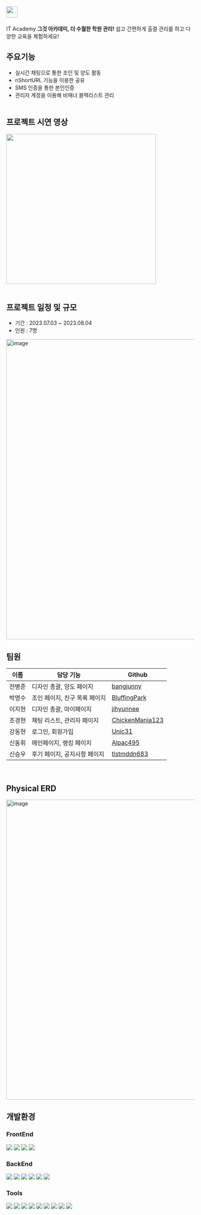# <img src="https://github.com/whkim98/teamprj/assets/86636344/2a9d2f74-a2bb-4b81-87f5-8fc2bf89f7df" width="30">
 IT Academy
<b>그것 아카데미, 더 수월한 학원 관리!</b> 쉽고 간편하게 출결 관리를 하고 다양한 교육을 체험하세요!<br/>

## 주요기능
* 실시간 채팅으로 통한 조인 및 양도 활동
* nShortURL 기능을 이용한 공유
* SMS 인증을 통한 본인인증
* 관리자 계정을 이용해 비매너 블랙리스트 관리
<br/><br/>

## 프로젝트 시연 영상
[<img src="https://github.com/bangjunny/together/assets/116734433/48783823-b3db-448b-958b-ff5417483755" width="400"/>](https://www.youtube.com/watch?v=6GRKU_7jQ8k)
<br/><br/>

## 프로젝트 일정 및 규모
* 기간 : 2023.07.03 ~ 2023.08.04
* 인원 : 7명
<img width="800" alt="image" src="https://github.com/bangjunny/together/assets/116734433/74dbf69d-8c41-4ecb-91b7-48b090dffc5a">
<br/>

## 팀원
이름|담당 기능|Github
---|---|---
전병준|디자인 총괄, 양도 페이지|[bangjunny](https://github.com/bangjunny)
박명수|조인 페이지, 친구 목록 페이지|[BluffingPark](https://github.com/BluffingPark)
이지현|디자인 총괄, 마이페이지|[jihyunnee](https://github.com/jihyunnee)
조경현|채팅 리스트, 관리자 페이지|[ChickenMania123](https://github.com/ChickenMania123)
강동현|로그인, 회원가입|[Unic31](https://github.com/Unic31)
신동휘|메인페이지, 랭킹 페이지|[Alpac495](https://github.com/Alpac495)
신승우|후기 페이지, 공지사항 페이지|[tlstmddn683](https://github.com/tlstmddn683)
<br/>

## Physical ERD
<img width="800" alt="image" src="https://github.com/bangjunny/together/assets/116734433/83c335af-67ce-4128-8cf8-a24a38d0e7e6">
<br/>

## 개발환경
### FrontEnd
<div>
  <img src="https://img.shields.io/badge/react-61DAFB?style=for-the-badge&logo=react&logoColor=white">
  <img src="https://img.shields.io/badge/CSS-1572B6?style=for-the-badge&logo=CSS3&logoColor=white">
  <img src="https://img.shields.io/badge/javascript-F7DF1E?style=for-the-badge&logo=javascript&logoColor=white">
  <img src="https://img.shields.io/badge/Axios-5A29E4?style=for-the-badge&logo=Axios&logoColor=white">
</div>

### BackEnd
<div>
  <img src="https://img.shields.io/badge/Java-007396?style=for-the-badge&logo=Java&logoColor=white"> 
  <img src="https://img.shields.io/badge/Spring Boot-6DB33F?style=for-the-badge&logo=spring boot&logoColor=white">
  <img src="https://img.shields.io/badge/mybatis-000000?style=for-the-badge&logo=java&logoColor=white">
  <img src="https://img.shields.io/badge/mysql-4479A1?style=for-the-badge&logo=mysql&logoColor=white">
  <img src="https://img.shields.io/badge/apache tomcat-F8DC75?style=for-the-badge&logo=apachetomcat&logoColor=black">
  <img src="https://img.shields.io/badge/naver cloud platform-03C75A?style=for-the-badge&logo=naver&logoColor=white">
</div>

### Tools
<div>
  <img src="https://img.shields.io/badge/gradle-02303A?style=for-the-badge&logo=gradle&logoColor=white"> 
  <img src="https://img.shields.io/badge/jenkins-D24939?style=for-the-badge&logo=jenkins&logoColor=white">
  <img src="https://img.shields.io/badge/docker-2496ED?style=for-the-badge&logo=docker&logoColor=white">
  <img src="https://img.shields.io/badge/GitHub-181717?style=for-the-badge&logo=GitHub&logoColor=white">
  <img src="https://img.shields.io/badge/Git-F05032?style=for-the-badge&logo=Git&logoColor=white">
  <img src="https://img.shields.io/badge/intellij idea-000000?style=for-the-badge&logo=intellijidea&logoColor=white">
  <img src="https://img.shields.io/badge/vscode-007ACC?style=for-the-badge&logo=visualstudiocode&logoColor=white">
  <img src="https://img.shields.io/badge/Discord-5865F2?style=for-the-badge&logo=discord&logoColor=white">
  <img src="https://img.shields.io/badge/Figma-F24E1E?style=for-the-badge&logo=figma&logoColor=white">
</div>
